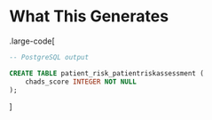 # What This Generates

.large-code[

```sql
-- PostgreSQL output

CREATE TABLE patient_risk_patientriskassessment (
    chads_score INTEGER NOT NULL
);
```

]

